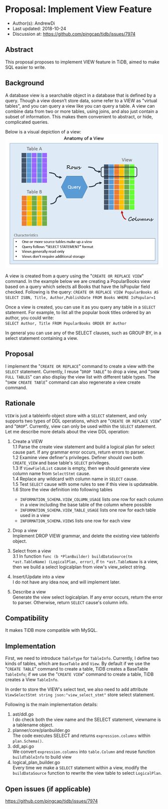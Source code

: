 # Proposal: Implement View Feature

- Author(s):     AndrewDi
- Last updated:  2018-10-24
- Discussion at: https://github.com/pingcap/tidb/issues/7974

## Abstract
This proposal proposes to implement VIEW feature in TiDB, aimed to make SQL easier to write.

## Background
A database view is a searchable object in a database that is defined by a query. Though a view doesn’t store data, some refer to a VIEW as "virtual tables", and you can query a view like you can query a table. A view can combine data from two or more tables, using joins, and also just contain a subset of information. This makes them convenient to abstract, or hide, complicated queries.

Below is a visual depiction of a view:
  ![AnatomyOfAview](imgs/view.png)
  
A view is created from a query using the "`CREATE OR REPLACE VIEW`" command. In the example below we are creating a PopularBooks view based on a query which selects all Books that have the IsPopular field checked. Following is the query:
`CREATE OR REPLACE VIEW PopularBooks AS SELECT ISBN, Title, Author,PublishDate FROM Books WHERE IsPopular=1`  

Once a view is created, you can use it as you query any table in a `SELECT` statement. For example, to list all the popular book titles ordered by an author, you could write:  
`SELECT Author, Title FROM PopularBooks ORDER BY Author`  

In general you can use any of the SELECT clauses, such as GROUP BY, in a select statement containing a view.

## Proposal
I implement the "`CREATE OR REPLACE`" command to create a view with the `SELECT` statement. Currently, I reuse "`DROP TABLE`" to drop a view, and "`SHOW FULL TABLES`" can also display the view list with different table types. The "`SHOW CREATE TABlE`" command can also regenerate a view create command.

## Rationale
`VIEW` is just a tableinfo object store with a `SELECT` statement, and only supports two types of DDL operations, which are "`CREATE OR REPLACE VIEW`" and "`DROP`". Currently, view can only be used within the `SELECT` statement.  
Let me describe more details about the view DDL operation:
1. Create a VIEW  
  1.1 Parse the create view statement and build a logical plan for select cause part. If any grammar error occurs, return errors to parser.   
  1.2 Examine view definer's privileges. Definer should own both `CREATE_VIEW` and base table's `SELECT` privileges.  
  1.3 If `ViewFieldList` cause is empty, then we should generate view column name from `SelectStmt` cause.  
  1.4 Replace any wildcard with column name in `SELECT` cause.  
  1.5 Test `SELECT` cause with some rules to see if this view is updateable.  
  1.6 Store the view definition into following tables
     * `INFORMATION_SCHEMA.VIEW_COLUMN_USAGE` lists one row for each column in a view including the base table of the column where possible 
     * `INFORMATION_SCHEMA.VIEW_TABLE_USAGE` lists one row for each table used in a view 
     * `INFORMATION_SCHEMA.VIEWS` lists one row for each view
      
2. Drop a view  
  Implement DROP VIEW grammar, and delete the existing view tableinfo object.  
3. Select from a view  
  3.1 In function `func (b *PlanBuilder) buildDataSource(tn *ast.TableName) (LogicalPlan, error)`, if `tn *ast.TableName` is a view, then we build a select logicalplan from view's view_select string.   
4. Insert/Update into a view  
  I do not have any idea now, and will implement later.   
5. Describe a view  
  Generate the view select logicalplan. If any error occurs, return the error to parser. Otherwise, return `SELECT` cause's column info.

## Compatibility
It makes TiDB more compatible with MySQL.

## Implementation
First, we need to introduce `TableType` for `TableInfo`. Currently, I define two kinds of tables, which are `BaseTable` and `View`. By default if we use the "`CREATE TABLE`" command to create a table, TiDB creates a BaseTable `TableInfo`; if we use the "`CREATE VIEW`" command to create a table, TiDB creates a View `TableInfo`.

In order to store the VIEW's select text, we also need to add attribute `ViewSelectStmt string json:"view_select_stmt"` store select statement.

Following is the main implementation details:  
1. ast/ddl.go  
I do check both the view name and the SELECT statement, viewname is a tablename object.
2. planner/core/planbuilder.go  
The code executes SELECT and returns `expression.columns` within `plan.Schema()`.
3. ddl_api.go  
We convert `expression.columns` into `table.Column` and reuse function `buildTableInfo` to build view
4. logical_plan_builder.go  
Every time we make a `SELECT` statement within a view, modify the `buildDataSource` function to rewrite the view table to select `LogicalPlan`.

## Open issues (if applicable)
https://github.com/pingcap/tidb/issues/7974
